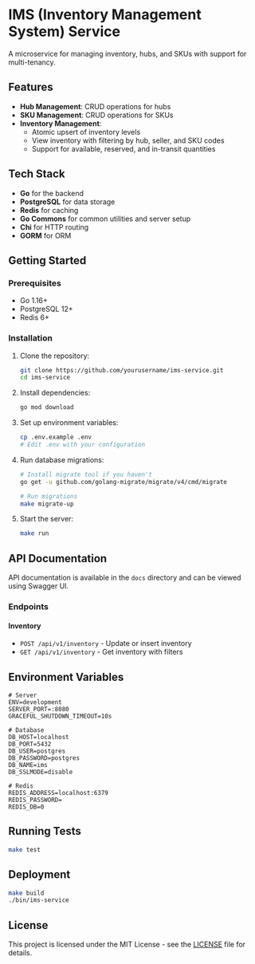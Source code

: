 # IMS (Inventory Management System) Service

A microservice for managing inventory, hubs, and SKUs with support for multi-tenancy.

## Features

- **Hub Management**: CRUD operations for hubs
- **SKU Management**: CRUD operations for SKUs
- **Inventory Management**:
  - Atomic upsert of inventory levels
  - View inventory with filtering by hub, seller, and SKU codes
  - Support for available, reserved, and in-transit quantities

## Tech Stack

- **Go** for the backend
- **PostgreSQL** for data storage
- **Redis** for caching
- **Go Commons** for common utilities and server setup
- **Chi** for HTTP routing
- **GORM** for ORM

## Getting Started

### Prerequisites

- Go 1.16+
- PostgreSQL 12+
- Redis 6+

### Installation

1. Clone the repository:
   ```bash
   git clone https://github.com/yourusername/ims-service.git
   cd ims-service
   ```

2. Install dependencies:
   ```bash
   go mod download
   ```

3. Set up environment variables:
   ```bash
   cp .env.example .env
   # Edit .env with your configuration
   ```

4. Run database migrations:
   ```bash
   # Install migrate tool if you haven't
   go get -u github.com/golang-migrate/migrate/v4/cmd/migrate
   
   # Run migrations
   make migrate-up
   ```

5. Start the server:
   ```bash
   make run
   ```

## API Documentation

API documentation is available in the `docs` directory and can be viewed using Swagger UI.

### Endpoints

#### Inventory

- `POST /api/v1/inventory` - Update or insert inventory
- `GET /api/v1/inventory` - Get inventory with filters

## Environment Variables

```env
# Server
ENV=development
SERVER_PORT=:8080
GRACEFUL_SHUTDOWN_TIMEOUT=10s

# Database
DB_HOST=localhost
DB_PORT=5432
DB_USER=postgres
DB_PASSWORD=postgres
DB_NAME=ims
DB_SSLMODE=disable

# Redis
REDIS_ADDRESS=localhost:6379
REDIS_PASSWORD=
REDIS_DB=0
```

## Running Tests

```bash
make test
```

## Deployment

```bash
make build
./bin/ims-service
```

## License

This project is licensed under the MIT License - see the [LICENSE](LICENSE) file for details.
